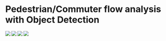 #      Pedestrian/Commuter flow analysis with Object Detection

    
    
    
<img src="https://raw.githubusercontent.com/deeprajbasu/PedestrianFlowAnalysis/master/1.gif" align="left" >   
<img src="https://raw.githubusercontent.com/deeprajbasu/PedestrianFlowAnalysis/master/4.gif" align='left'>

    
    
<img src="https://raw.githubusercontent.com/deeprajbasu/PedestrianFlowAnalysis/master/2.gif" align="left" >   
<img src="https://raw.githubusercontent.com/deeprajbasu/PedestrianFlowAnalysis/master/3.gif" align='left'>
